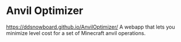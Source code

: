 Anvil Optimizer 
=======
https://ddsnowboard.github.io/AnvilOptimizer/
A webapp that lets you minimize level cost for a set of Minecraft anvil operations.
